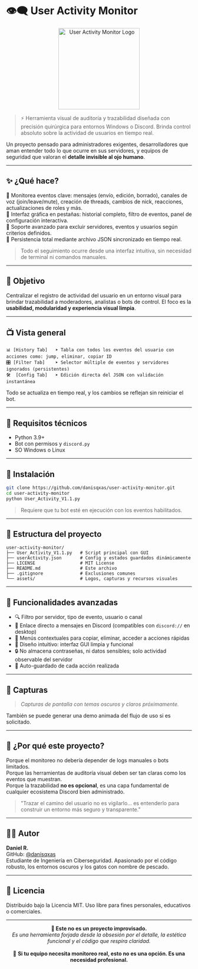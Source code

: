 # 👁️‍🗨️ User Activity Monitor

<p align="center">
  <img src="https://raw.githubusercontent.com/danisqxas/user-activity-monitor/main/assets/user-activity-logo.png" width="220" alt="User Activity Monitor Logo">
</p>

> ⚡ Herramienta visual de auditoría y trazabilidad diseñada con precisión quirúrgica para entornos Windows o Discord. Brinda control absoluto sobre la actividad de usuarios en tiempo real.

Un proyecto pensado para administradores exigentes, desarrolladores que aman entender todo lo que ocurre en sus servidores, y equipos de seguridad que valoran el **detalle invisible al ojo humano**.

---

## ✨ ¿Qué hace?

🔹 Monitorea eventos clave: mensajes (envío, edición, borrado), canales de voz (join/leave/mute), creación de threads, cambios de nick, reacciones, actualizaciones de roles y más.  
🔹 Interfaz gráfica en pestañas: historial completo, filtro de eventos, panel de configuración interactiva.  
🔹 Soporte avanzado para excluir servidores, eventos y usuarios según criterios definidos.  
🔹 Persistencia total mediante archivo JSON sincronizado en tiempo real.  

> Todo el seguimiento ocurre desde una interfaz intuitiva, sin necesidad de terminal ni comandos manuales.

---

## 🎯 Objetivo

Centralizar el registro de actividad del usuario en un entorno visual para brindar trazabilidad a moderadores, analistas o bots de control. El foco es la **usabilidad, modularidad y experiencia visual limpia**.

---

## 📺 Vista general

```plaintext
📊 [History Tab]   ➤ Tabla con todos los eventos del usuario con acciones como: jump, eliminar, copiar ID
🎛 [Filter Tab]    ➤ Selector múltiple de eventos y servidores ignorados (persistentes)
🛠  [Config Tab]   ➤ Edición directa del JSON con validación instantánea
```

Todo se actualiza en tiempo real, y los cambios se reflejan sin reiniciar el bot.

---

## 🧰 Requisitos técnicos

- Python 3.9+
- Bot con permisos y `discord.py`
- SO Windows o Linux

---

## 🚀 Instalación

```bash
git clone https://github.com/danisqxas/user-activity-monitor.git
cd user-activity-monitor
python User_Activity_V1.1.py
```

> Requiere que tu bot esté en ejecución con los eventos habilitados.

---

## 📁 Estructura del proyecto

```
user-activity-monitor/
├── User_Activity_V1.1.py   # Script principal con GUI
├── userActivity.json       # Config y estados guardados dinámicamente
├── LICENSE                 # MIT License
├── README.md               # Este archivo
├── .gitignore              # Exclusiones comunes
└── assets/                 # Logos, capturas y recursos visuales
```

---

## 🧠 Funcionalidades avanzadas

- 🔍 Filtro por servidor, tipo de evento, usuario o canal
- 🔗 Enlace directo a mensajes en Discord (compatibles con `discord://` en desktop)
- 🧩 Menús contextuales para copiar, eliminar, acceder a acciones rápidas
- 🎨 Diseño intuitivo: interfaz GUI limpia y funcional
- 🔒 No almacena contraseñas, ni datos sensibles; solo actividad observable del servidor
- 💾 Auto-guardado de cada acción realizada

---

## 📸 Capturas

> *Capturas de pantalla con temas oscuros y claros próximamente.*

También se puede generar una demo animada del flujo de uso si es solicitado.

---

## 💬 ¿Por qué este proyecto?

Porque el monitoreo no debería depender de logs manuales o bots limitados.  
Porque las herramientas de auditoría visual deben ser tan claras como los eventos que muestran.  
Porque la trazabilidad **no es opcional**, es una capa fundamental de cualquier ecosistema Discord bien administrado.

> "Trazar el camino del usuario no es vigilarlo... es entenderlo para construir un entorno más seguro y transparente."

---

## 👨‍💻 Autor

**Daniel R.**  
GitHub: [@danisqxas](https://github.com/danisqxas)  
Estudiante de Ingeniería en Ciberseguridad. Apasionado por el código robusto, los entornos oscuros y los gatos con nombre de pescado.

---

## 📝 Licencia

Distribuido bajo la Licencia MIT. Uso libre para fines personales, educativos o comerciales.

---

<p align="center">
  <b>🚨 Este no es un proyecto improvisado.</b><br>
  <i>Es una herramienta forjada desde la obsesión por el detalle, la estética funcional y el código que respira claridad.</i><br><br>
  🧩 <b>Si tu equipo necesita monitoreo real, esto no es una opción. Es una necesidad profesional.</b>
</p>
